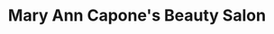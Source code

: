 ---
title: "Mary Ann Capone's Beauty Salon"
url: /mahanoy-city/mary-ann-capones-beauty-salon/
shop: hairdresser
---